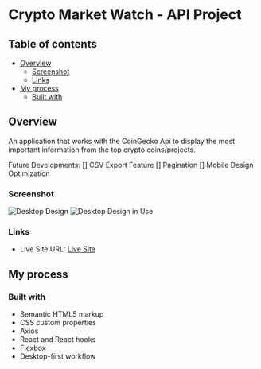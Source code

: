 # Crypto Market Watch - API Project

## Table of contents

- [Overview](#overview)
  - [Screenshot](#screenshot)
  - [Links](#links)
- [My process](#my-process)
  - [Built with](#built-with)

## Overview

An application that works with the CoinGecko Api to display the most important information from the top crypto coins/projects.

Future Developments:
[] CSV Export Feature
[] Pagination
[] Mobile Design Optimization

### Screenshot

![Desktop Design](./images/screenshot.PNG)
![Desktop Design in Use](./images/screenshot2.PNG)

### Links

- Live Site URL: [Live Site](https://jovial-swartz-68f10e.netlify.app/)

## My process

### Built with

- Semantic HTML5 markup
- CSS custom properties
- Axios
- React and React hooks
- Flexbox
- Desktop-first workflow
